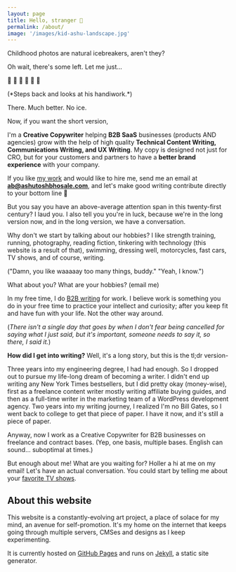 ```yaml
---
layout: page
title: Hello, stranger 👋
permalink: /about/
image: '/images/kid-ashu-landscape.jpg'
---
```

Childhood photos are natural icebreakers, aren't they?

Oh wait, there's some left. Let me just...

🔨 🔨 🔨 🧊 🧊 🧊

(\*Steps back and looks at his handiwork.\*)

There. Much better. No ice.

Now, if you want the short version,

I'm a **Creative Copywriter** helping **B2B SaaS** businesses (products AND agencies) grow with the help of high quality **Technical Content Writing, Communications Writing, and UX Writing**. My copy is designed not just for CRO, but for your customers and partners to have a **better brand experience** with your company. 

If you like [my work](/work/) and would like to hire me, send me an email at **ab@ashutoshbhosale.com**, and let's make good writing contribute directly to your bottom line 💪

But you say you have an above-average attention span in this twenty-first century? I laud you. I also tell you you're in luck, because we're in the long version now, and in the long version, we have a conversation.

Why don't we start by talking about our hobbies? I like strength training, running, photography, reading fiction, tinkering with technology (this website is a result of that), swimming, dressing well, motorcycles, fast cars, TV shows, and of course, writing.

("Damn, you like waaaaay too many things, buddy." "Yeah, I know.")

What about you? What are your hobbies? (email me)

In my free time, I do [B2B writing](/work/) for work. I believe work is something you do in your free time to practice your intellect and curiosity; after you keep fit and have fun with your life. Not the other way around.

(*There isn't a single day that goes by when I don't fear being cancelled for saying what I just said, but it's important, someone needs to say it, so there, I said it.*)

**How did I get into writing?** Well, it's a long story, but this is the tl;dr version-

Three years into my engineering degree, I had had enough. So I dropped out to pursue my life-long dream of becoming a writer. I didn't end up writing any New York Times bestsellers, but I did pretty okay (money-wise), first as a freelance content writer mostly writing affiliate buying guides, and then as a full-time writer in the marketing team of a WordPress development agency. Two years into my writing journey, I realized I'm no Bill Gates, so I went back to college to get that piece of paper. I have it now, and it's still a piece of paper.

Anyway, now I work as a Creative Copywriter for B2B businesses on freelance and contract bases. (Yep, one basis, multiple bases. English can sound... suboptimal at times.)

But enough about me! What are you waiting for? Holler a hi at me on my email! Let's have an actual conversation. You could start by telling me about your [favorite TV shows](/tv-list/).

## About this website

This website is a constantly-evolving art project, a place of solace for my mind, an avenue for self-promotion. It's my home on the internet that keeps going through multiple servers, CMSes and designs as I keep experimenting.

It is currently hosted on [GitHub Pages](https://pages.github.com/) and runs on [Jekyll](https://jekyllrb.com/), a static site generator.
